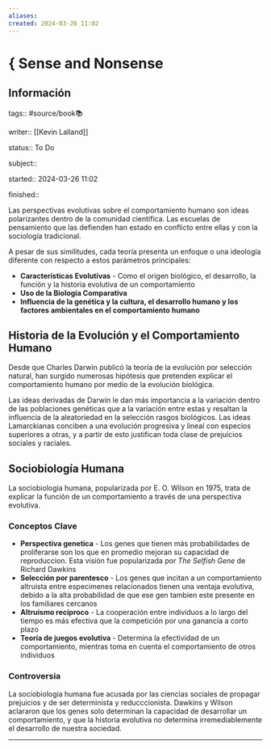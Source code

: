 ```yaml
---
aliases: 
created: 2024-03-26 11:02
---
```

# { Sense and Nonsense
## Información
tags:: #source/book📚 

writer:: [[Kevin Lalland]]

status:: To Do

subject::

started:: 2024-03-26 11:02

finished::

Las perspectivas evolutivas sobre el comportamiento humano son ideas polarizantes dentro de la comunidad científica. Las escuelas de pensamiento que las defienden han estado en conflicto entre ellas y con la sociología tradicional.

A pesar de sus similitudes, cada teoría presenta un enfoque o una ideología diferente con respecto a estos parámetros principales:
- **Características Evolutivas** - Como el origen biológico, el desarrollo, la función y la historia evolutiva de un comportamiento
- **Uso de la Biología Comparativa**
- **Influencia de la genética y la cultura, el desarrollo humano y los factores ambientales en el comportamiento humano**

## Historia de la Evolución y el Comportamiento Humano
Desde que Charles Darwin publicó la teoría de la evolución por selección natural, han surgido numerosas hipótesis que pretenden explicar el comportamiento humano por medio de la evolución biológica. 

Las ideas derivadas de Darwin le dan más importancia a la variación dentro de las poblaciones genéticas que a la variación entre estas y resaltan la influencia de la aleatoriedad en la selección rasgos biológicos. Las ideas Lamarckianas conciben a una evolución progresiva y lineal con especios superiores a otras, y a partir de esto justifican toda clase de prejuicios sociales y raciales.

## Sociobiología Humana
La sociobiologia humana, popularizada por E. O. Wilson en 1975, trata de explicar la función de un comportamiento a través de una perspectiva evolutiva.

### Conceptos Clave
- **Perspectiva genetica** - Los genes que tienen más probabilidades de proliferarse son los que en promedio mejoran su capacidad de reproduccion. Esta visión fue popularizada por *The Selfish Gene* de Richard Dawkins
- **Selección por parentesco** - Los genes que incitan a un comportamiento altruista entre especimenes relacionados tienen una ventaja evolutiva, debido a la alta probabilidad de que ese gen tambien este presente en los familiares cercanos
- **Altruismo recíproco** - La cooperación entre individuos a lo largo del tiempo es más efectiva que la competición por una ganancia a corto plazo
- **Teoría de juegos evolutiva** - Determina la efectividad de un comportamiento, mientras toma en cuenta el comportamiento de otros individuos

### Controversia
La sociobiologia humana fue acusada por las ciencias sociales de propagar prejuicios y de ser determinista y reducccionista. Dawkins y Wilson aclararon que los genes solo determinan la capacidad de desarrollar un comportamiento, y que la historia evolutiva no determina irremediablemente el desarrollo de nuestra sociedad.
___


